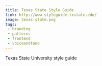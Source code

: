 ```yaml
---
title: Texas State Style Guide
link: http://www.styleguide.txstate.edu/
image: texas-state.png
tags:
 - branding
 - patterns
 - frontend
 - voiceandtone
---
```


Texas State University style guide
